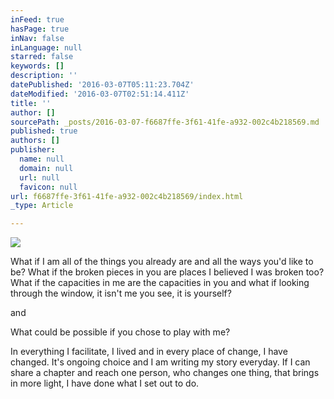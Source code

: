 ```yaml
---
inFeed: true
hasPage: true
inNav: false
inLanguage: null
starred: false
keywords: []
description: ''
datePublished: '2016-03-07T05:11:23.704Z'
dateModified: '2016-03-07T02:51:14.411Z'
title: ''
author: []
sourcePath: _posts/2016-03-07-f6687ffe-3f61-41fe-a932-002c4b218569.md
published: true
authors: []
publisher:
  name: null
  domain: null
  url: null
  favicon: null
url: f6687ffe-3f61-41fe-a932-002c4b218569/index.html
_type: Article

---
```

![](https://the-grid-user-content.s3-us-west-2.amazonaws.com/626f48f3-4c56-421c-a3e8-bceee85f6abd.jpg)

What if I am all of the things you already are and all the ways you'd like to be? What if the broken pieces in you are places I believed I was broken too? What if the capacities in me are the capacities in you and what if looking through the window, it isn't me you see, it is yourself? 

and 

What could be possible if you chose to play with me? 

In everything I facilitate, I lived and in every place of change, I have changed. It's ongoing choice and I am writing my story everyday. If I can share a chapter and reach one person, who changes one thing, that brings in more light, I have done what I set out to do.